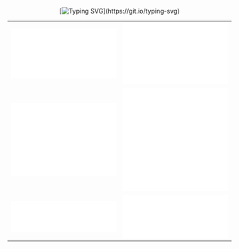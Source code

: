 <div align="center">
  
[![Typing SVG](https://readme-typing-svg.demolab.com?font=Fira+Code&weight=200&size=30&duration=1000&pause=1000&color=2E9FD1&width=835&lines=With+confidence+in+life+for+two+hundred+years%2C+;one+can+strike+water+for+three+thousand+miles.)](https://git.io/typing-svg)

</div>
<!--
[![Typing SVG](https://readme-typing-svg.demolab.com?font=Fira+Code&weight=200&size=30&duration=1000&pause=1000&color=2E9FD1&width=835&lines=With+confidence+in+life+for+two+hundred+years%2C+;one+can+strike+water+for+three+thousand+miles.)](https://git.io/typing-svg)
<a href="https://git.io/typing-svg"><img src="https://readme-typing-svg.demolab.com?font=Fira+Code&weight=200&size=30&duration=1000&pause=1000&color=2E9FD1&width=835&height=45&lines=With+confidence+in+life+for+two+hundred+years%2C+;one+can+strike+water+for+three+thousand+miles." alt="Typing SVG" /></a>
<div align="center">
  <a href="https://git.io/typing-svg">
    <img src="https://readme-typing-svg.demolab.com?font=Fira+Code&weight=200&size=30&duration=1000&pause=1000&color=2E9FD1&width=835&height=45&lines=With+confidence+in+life+for+two+hundred+years%2C+;one+can+strike+water+for+three+thousand+miles." alt="Typing SVG" />
  </a>
</div>
-->

<!--
[![Typing SVG](https://readme-typing-svg.demolab.com?font=Fira+Code&size=32&pause=1000&color=072AF7&center=true&vCenter=true&width=435&lines=%E6%AC%A2%E8%BF%8E%E4%BD%A0%E7%9A%84%E5%88%B0%E6%9D%A5%EF%BC%81)](https://git.io/typing-svg)
-->

<!--
<div align="center">  
​ <img height="150px" width="45%" src="https://github-readme-stats.vercel.app/api/top-langs/?username=days0102&layout=compact&hide_border=true&langs_count=10&theme=shadow_red" />  
​ <img height="150px" width="45%" src="https://github-readme-stats.vercel.app/api?username=days0102&count_private=true&show_icons=true&theme=shadow_green" />  
​ </div>
-->

<table>
  <tr>
    <td><img src="metrics/followup.indepth.svg" alt="followup.indepth" /></td>
    <td><img src="metrics/habits.charts.svg" alt="habits.charts" /></td>
  </tr>
  <tr>
    <td><img src="metrics/isocalendar.fullyear.svg" alt="isocalendar.fullyear" /></td>
    <td><img src="metrics/calendar.full.svg" alt="calendar.full" /></td>
  </tr>
  <tr>
    <td><img src="metrics/languages.indepth.svg" alt="languages.indepth" /></td>
    <td><img src="metrics/activity.svg" alt="activity" /></td>
  </tr>
</table>
